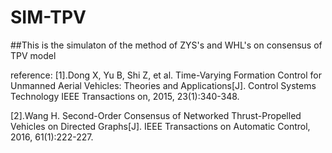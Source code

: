 # SIM-TPV
##This is the simulaton of the method of ZYS's and WHL's on consensus of TPV model

reference:
[1].Dong X, Yu B, Shi Z, et al. Time-Varying Formation Control for Unmanned
Aerial Vehicles: Theories and Applications[J].
Control Systems Technology IEEE Transactions on, 2015, 23(1):340-348.

[2].Wang H. Second-Order Consensus of Networked Thrust-Propelled
Vehicles on Directed Graphs[J].
IEEE Transactions on Automatic Control, 2016, 61(1):222-227.
